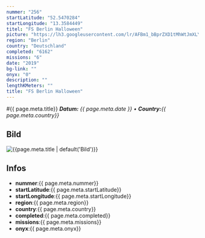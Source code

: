 ```yaml
---
nummer: "256"
startLatitude: "52.5470284"
startLongitude: "13.3584449"
titel: "FS Berlin Halloween"
picture: "https://lh3.googleusercontent.com/lr/AFBm1_bBprZXD1tMhWtJmXLYBdKAEQT21iz_pPhjOynvkf7ellUMVH1HlK0NeWkckcycr5_4a5pMc5R57XKy7jR6QIBK2tYUBP4rJXvB0gzYtIMv6KUmRtttkFBjRiH9HyfP3pHSDQ5rbhuqhFWZ6HjOBd8wnUN7r5aNEYO5-SzF9IJgSpcVttNmIAVrdJxovtZAXBKTigxys5vYPX1bCscUEVpcqQUBKi6-Xi7kny2S6W0Sde4-q7-3eLVA1MowNU5dxsexZVM4-ymHuy15ZDRWI9rNsR77crnYCodz5AQGJYD-G1sThy_qs5rMDuZ67Xq5L4vPpkEMYiDAGs0ZsqJYh7mBj-JaQPjvJgyqiHKjMmKIR1AYbjl8BbfwWRpKW6XFc2aGo3yiGqE1vhcQQ1WhxLcd6HCiNCh_GcTGOn7XJ7Hl5f6mbbY18dAjUy_bIPJCN6ETgNftPXtx4hLvHz078fYTkpjmbXuSJPqtv4WLc8Ar7yIPtAd_SsYx0UrQHm_8O0w7OUyeOxkiaOU7WLcek4wIu-MFVFvG9Fu2EkCnRReKy6TPwYCt1ciaM9hUk1sRQYngUsTwDJEK71pLfxQMPKXUBSer3FydE6d6fR4sNi5dq8_2P7c7LlGyn3UBzp0l6jB0O8rehWpDf5YD1tMwjWsNPYgVdBnxxFuiVuDSyjepV9YQOxPHdKMWMSO-wSdXCy7OEvXEHkC8TWwrnfrpRl9gxktiJQ4RggTd8xnzGi8zHW9azAZiOUJRHv421FOHI0tXMvst_7MqxRkRaceRZGgCuvkjjqyBB_snIDGQAR9iIjKjg5BTqNAM9XuObHKu6984DaYh_yfdkulNPtlIcr50JdX6rfM"
region: "Berlin"
country: "Deutschland"
completed: "6162"
missions: "6"
date: "2019"
bg-link: ""
onyx: "0"
description: ""
lengthKMeters: ""
title: "FS Berlin Halloween"
---
```


#{{ page.meta.title}}
_**Datum:** {{ page.meta.date }} • **Country:**{{ page.meta.country}}_

## Bild
![{{page.meta.title | default('Bild')}}]({{page.meta.picture}})

## Infos
- **nummer**:{{ page.meta.nummer}}
- **startLatitude**:{{ page.meta.startLatitude}}
- **startLongitude**:{{ page.meta.startLongitude}}
- **region**:{{ page.meta.region}}
- **country**:{{ page.meta.country}}
- **completed**:{{ page.meta.completed}}
- **missions**:{{ page.meta.missions}}
- **onyx**:{{ page.meta.onyx}}

